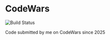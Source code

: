 # CodeWars
![Build Status](https://www.codewars.com/users/jafernandes1974/badges/large)

Code submitted by me on CodeWars since 2025


